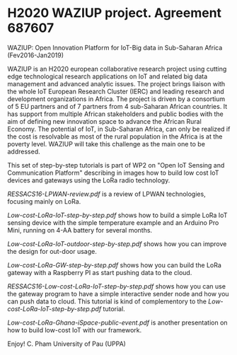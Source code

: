 H2020 WAZIUP project. Agreement 687607
======================================

WAZIUP: Open Innovation Platform for IoT-Big data in Sub-Saharan Africa  (Fev2016-Jan2019)

WAZIUP is an H2020 european collaborative research project using cutting edge technological research applications on IoT and related big data management and advanced analytic issues. The project brings liaison with the whole IoT European Research Cluster (IERC) and leading research and development organizations in Africa. The project is driven by a consortium of 5 EU partners and of 7 partners from 4 sub-Saharan African countries. It has support from multiple African stakeholders and public bodies with the aim of defining new innovation space to advance the African Rural Economy. The potential of IoT, in Sub-Saharan Africa, can only be realized if the cost is resolvable as most of the rural population in the Africa is at the poverty level. WAZIUP will take this challenge as the main one to be addressed.

This set of step-by-step tutorials is part of WP2 on "Open IoT Sensing and Communication Platform" describing in images how to build low cost IoT devices  and gateways using the LoRa radio technology.

*RESSACS16-LPWAN-review.pdf* is a review of LPWAN technologies, focusing mainly on LoRa.

*Low-cost-LoRa-IoT-step-by-step.pdf* shows how to build a simple LoRa IoT sensing device with the simple temperature example and an Arduino Pro Mini, running on 4-AA battery for several months.

*Low-cost-LoRa-IoT-outdoor-step-by-step.pdf* shows how you can improve the design for out-door usage.

*Low-cost-LoRa-GW-step-by-step.pdf* shows how you can build the LoRa gateway with a Raspberry PI as start pushing data to the cloud.

*RESSACS16-Low-cost-LoRa-IoT-step-by-step.pdf* shows how you can use the gateway program to have a simple interactive sender node and how you can push data to cloud. This tutorial is kind of complementory to the *Low-cost-LoRa-IoT-step-by-step.pdf* tutorial.

*Low-cost-LoRa-Ghana-iSpace-public-event.pdf* is another presentation on how to build low-cost IoT with our framework.

Enjoy!
C. Pham
University of Pau (UPPA)